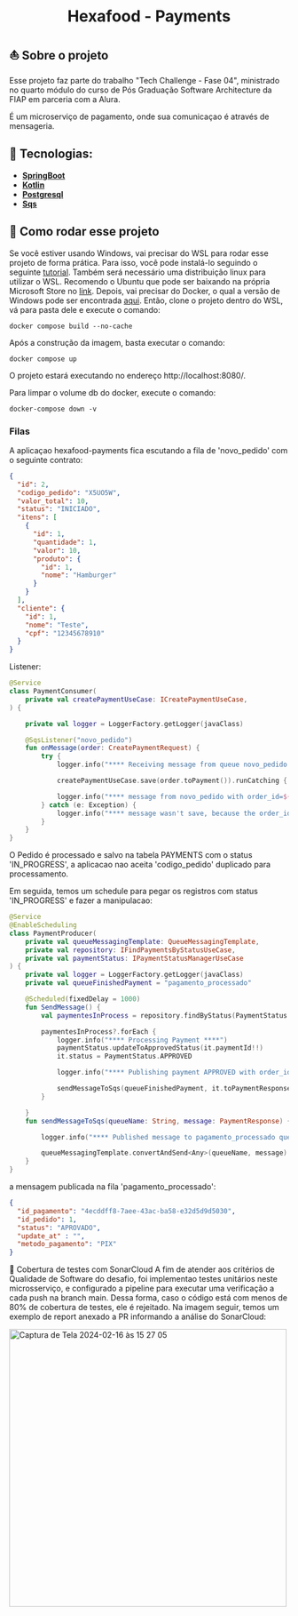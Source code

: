 <h1 align="center">
    Hexafood - Payments
</h1>

## :boat: Sobre o projeto

Esse projeto faz parte do trabalho "Tech Challenge - Fase 04", ministrado no quarto módulo do curso de Pós Graduação Software Architecture da FIAP em parceria com a Alura.

É um microserviço de pagamento, onde sua comunicaçao é através de mensageria.

## :hammer: Tecnologias:

- **[SpringBoot](https://spring.io/projects/spring-boot)**
- **[Kotlin](https://kotlinlang.org/)**
- **[Postgresql](https://www.postgresql.org/)**
- **[Sqs](https://aws.amazon.com/pt/sqs/)**

## :rocket: Como rodar esse projeto

Se você estiver usando Windows, vai precisar do WSL para rodar esse projeto de forma prática. Para isso, você pode instalá-lo seguindo o seguinte [tutorial](https://learn.microsoft.com/pt-br/windows/wsl/install). Também será necessário uma distribuição linux para utilizar o WSL. Recomendo o Ubuntu que pode ser baixando na própria Microsoft Store no [link](https://apps.microsoft.com/store/detail/ubuntu/9PDXGNCFSCZV).
Depois, vai precisar do Docker, o qual a versão de Windows pode ser encontrada [aqui](https://docs.docker.com/desktop/install/windows-install/).
Então, clone o projeto dentro do WSL, vá para pasta dele e execute o comando:

```
docker compose build --no-cache
```

Após a construção da imagem, basta executar o comando:

```
docker compose up
```

O projeto estará executando no endereço http://localhost:8080/.

Para limpar o volume db do docker, execute o comando:

```
docker-compose down -v
```
### Filas

A aplicaçao hexafood-payments fica escutando a fila de 'novo_pedido' com o seguinte contrato:

```json
{
  "id": 2,
  "codigo_pedido": "X5UO5W",
  "valor_total": 10,
  "status": "INICIADO",
  "itens": [
    {
      "id": 1,
      "quantidade": 1,
      "valor": 10,
      "produto": {
        "id": 1,
        "nome": "Hamburger"
      }
    }
  ],
  "cliente": {
    "id": 1,
    "nome": "Teste",
    "cpf": "12345678910"
  }
}
```

Listener:
```kotlin
@Service
class PaymentConsumer(
    private val createPaymentUseCase: ICreatePaymentUseCase,
) {

    private val logger = LoggerFactory.getLogger(javaClass)

    @SqsListener("novo_pedido")
    fun onMessage(order: CreatePaymentRequest) {
        try {
            logger.info("**** Receiving message from queue novo_pedido with order_id=${order.codigoPedido}****")

            createPaymentUseCase.save(order.toPayment()).runCatching {  }

            logger.info("**** message from novo_pedido with order_id=${order.codigoPedido} was saved in database ****")
        } catch (e: Exception) {
            logger.info("**** message wasn't save, because the order_id=${order.codigoPedido} already exist! ****")
        }
    }
}
```

O Pedido é processado e salvo na tabela PAYMENTS com o status 'IN_PROGRESS', a aplicacao nao aceita 'codigo_pedido' duplicado para processamento. 

Em seguida, temos um schedule para pegar os registros com status 'IN_PROGRESS' e fazer a manipulacao:
```kotlin
@Service
@EnableScheduling
class PaymentProducer(
    private val queueMessagingTemplate: QueueMessagingTemplate,
    private val repository: IFindPaymentsByStatusUseCase,
    private val paymentStatus: IPaymentStatusManagerUseCase
) {
    private val logger = LoggerFactory.getLogger(javaClass)
    private val queueFinishedPayment = "pagamento_processado"

    @Scheduled(fixedDelay = 1000)
    fun SendMessage() {
        val paymentesInProcess = repository.findByStatus(PaymentStatus.IN_PROCESS)

        paymentesInProcess?.forEach {
            logger.info("**** Processing Payment ****")
            paymentStatus.updateToApprovedStatus(it.paymentId!!)
            it.status = PaymentStatus.APPROVED

            logger.info("**** Publishing payment APPROVED with order_id= ${it.order} to queue ****")

            sendMessageToSqs(queueFinishedPayment, it.toPaymentResponse())
        }

    }
    fun sendMessageToSqs(queueName: String, message: PaymentResponse) {

        logger.info("**** Published message to pagamento_processado queue ****")

        queueMessagingTemplate.convertAndSend<Any>(queueName, message) //send to queue
    }
}
```

a mensagem publicada na fila 'pagamento_processado':

```json
{
  "id_pagamento": "4ecddff8-7aee-43ac-ba58-e32d5d9d5030",
  "id_pedido": 1,
  "status": "APROVADO",
  "update_at" : "",
  "metodo_pagamento": "PIX"
}

```

🔌 Cobertura de testes com SonarCloud
A fim de atender aos critérios de Qualidade de Software do desafio, foi implementao testes unitários neste microsserviço, e configurado a pipeline para executar uma verificação a cada push na branch main. Dessa forma, caso o código está com menos de 80% de cobertura de testes, ele é rejeitado. Na imagem seguir, temos um exemplo de report anexado a PR informando a análise do SonarCloud:

<img width="500" alt="Captura de Tela 2024-02-16 às 15 27 05" src="https://github.com/Hexafood-Corporation/hexafood-payments/assets/15147926/49475609-85e0-421d-8dca-6c6bc25ba7ba">





